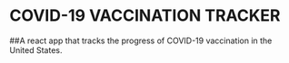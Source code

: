 # COVID-19 VACCINATION TRACKER
##A react app that tracks the progress of COVID-19 vaccination in the United States.
